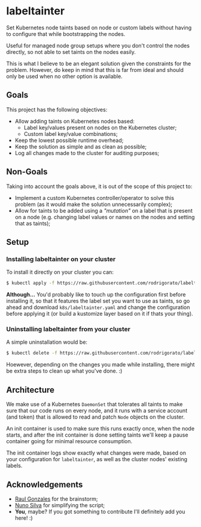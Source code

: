 # labeltainter
Set Kubernetes node taints based on node or custom labels without having to configure that while bootstrapping the nodes.

Useful for managed node group setups where you don't control the nodes directly, so not able to set taints on the nodes easily.

This is what I believe to be an elegant solution given the constraints for the problem.
However, do keep in mind that this is far from ideal and should only be used when no other option is available.

## Goals
This project has the following objectives:
* Allow adding taints on Kubernetes nodes based:
    * Label key/values present on nodes on the Kubernetes cluster;
    * Custom label key/value combinations;
* Keep the lowest possible runtime overhead;
* Keep the solution as simple and as clean as possible;
* Log all changes made to the cluster for auditing purposes;

## Non-Goals
Taking into account the goals above, it is out of the scope of this project to:
* Implement a custom Kubernetes controller/operator to solve this problem (as it would make the solution unnecessarily complex);
* Allow for taints to be added using a _"mutation"_ on a label that is present on a node (e.g. changing label values or names on the nodes and setting that as taints);

## Setup
### Installing labeltainter on your cluster
To install it directly on your cluster you can:
```sh
$ kubectl apply -f https://raw.githubusercontent.com/rodrigorato/labeltainter/main/k8s/labeltainter.yaml
```

**Although...** You'd probably like to touch up the configuration first before installing it, so that it features the label set you want to use as taints, so go ahead and download `k8s/labeltainter.yaml` and change the configuration before applying it (or build a kustomize layer based on it if thats your thing).

### Uninstalling labeltainter from your cluster
A simple uninstallation would be:
```sh
$ kubectl delete -f https://raw.githubusercontent.com/rodrigorato/labeltainter/main/k8s/labeltainter.yaml
```

Hoewever, depending on the changes you made while installing, there might be extra steps to clean up what you've done. :)

## Architecture
We make use of a Kubernetes `DaemonSet` that tolerates all taints to make sure that our code runs on every node, and it runs with a service account (and token) that is allowed to read and patch `Node` objects on the cluster.

An init container is used to make sure this runs exactly once, when the node starts, and after the init container is done setting taints we'll keep a pause container going for minimal resource consumption.

The init container logs show exactly what changes were made, based on your configuration for `labeltainter`, as well as the cluster nodes' existing labels.

## Acknowledgements
* [Raul Gonzales](https://github.com/gonzalesraul) for the brainstorm;
* [Nuno Silva](https://github.com/nuno-silva) for simplifying the script;
* **You**, maybe? If you got something to contribute I'll definitely add you here! :)

